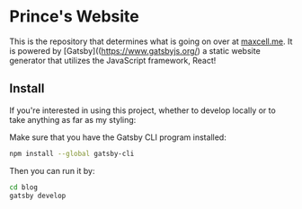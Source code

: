 # Prince's Website

This is the repository that determines what is going on over at [maxcell.me](https://maxcell.me). It is powered by [Gatsby]((https://www.gatsbyjs.org/) a static website generator that utilizes the JavaScript framework, React!


## Install

If you're interested in using this project, whether to develop locally or to take 
anything as far as my styling:

Make sure that you have the Gatsby CLI program installed:
```sh
npm install --global gatsby-cli
```

Then you can run it by:
```sh
cd blog
gatsby develop
```